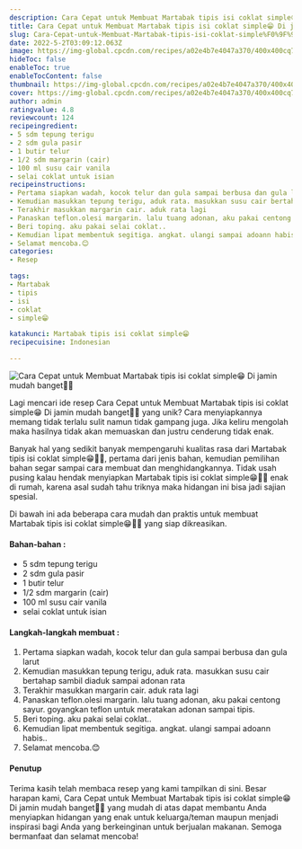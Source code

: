 ```yaml
---
description: Cara Cepat untuk Membuat Martabak tipis isi coklat simple😁 Di jamin mudah banget"
title: Cara Cepat untuk Membuat Martabak tipis isi coklat simple😁 Di jamin mudah banget
slug: Cara-Cepat-untuk-Membuat-Martabak-tipis-isi-coklat-simple%F0%9F%98%81-Di-jamin-mudah-banget
date: 2022-5-2T03:09:12.063Z
image: https://img-global.cpcdn.com/recipes/a02e4b7e4047a370/400x400cq70/photo.jpg
hideToc: false
enableToc: true
enableTocContent: false
thumbnail: https://img-global.cpcdn.com/recipes/a02e4b7e4047a370/400x400cq70/photo.jpg
cover: https://img-global.cpcdn.com/recipes/a02e4b7e4047a370/400x400cq70/photo.jpg
author: admin
ratingvalue: 4.8
reviewcount: 124
recipeingredient:
- 5 sdm tepung terigu
- 2 sdm gula pasir
- 1 butir telur
- 1/2 sdm margarin (cair)
- 100 ml susu cair vanila
- selai coklat untuk isian
recipeinstructions:
- Pertama siapkan wadah, kocok telur dan gula sampai berbusa dan gula larut
- Kemudian masukkan tepung terigu, aduk rata. masukkan susu cair bertahap sambil diaduk sampai adonan rata
- Terakhir masukkan margarin cair. aduk rata lagi
- Panaskan teflon.olesi margarin. lalu tuang adonan, aku pakai centong sayur. goyangkan teflon untuk meratakan adonan sampai tipis.
- Beri toping. aku pakai selai coklat..
- Kemudian lipat membentuk segitiga. angkat. ulangi sampai adoann habis..
- Selamat mencoba.😊
categories:
- Resep

tags:
- Martabak
- tipis
- isi
- coklat
- simple😁

katakunci: Martabak tipis isi coklat simple😁
recipecuisine: Indonesian

---
```


![Cara Cepat untuk Membuat Martabak tipis isi coklat simple😁 Di jamin mudah banget👩‍🍳](https://img-global.cpcdn.com/recipes/a02e4b7e4047a370/400x400cq70/photo.jpg)

Lagi mencari ide resep Cara Cepat untuk Membuat Martabak tipis isi coklat simple😁 Di jamin mudah banget👩‍🍳 yang unik? Cara menyiapkannya memang tidak terlalu sulit namun tidak gampang juga. Jika keliru mengolah maka hasilnya tidak akan memuaskan dan justru cenderung tidak enak.

Banyak hal yang sedikit banyak mempengaruhi kualitas rasa dari Martabak tipis isi coklat simple😁👩‍🍳, pertama dari jenis bahan, kemudian pemilihan bahan segar sampai cara membuat dan menghidangkannya. Tidak usah pusing kalau hendak menyiapkan Martabak tipis isi coklat simple😁👩‍🍳 enak di rumah, karena asal sudah tahu triknya maka hidangan ini bisa jadi sajian spesial.

Di bawah ini ada beberapa cara mudah dan praktis untuk membuat Martabak tipis isi coklat simple😁👩‍🍳 yang siap dikreasikan.

<!--inarticleads1-->

#### Bahan-bahan :

- 5 sdm tepung terigu
- 2 sdm gula pasir
- 1 butir telur
- 1/2 sdm margarin (cair)
- 100 ml susu cair vanila
- selai coklat untuk isian

<!--inarticleads2-->

#### Langkah-langkah membuat :

1. Pertama siapkan wadah, kocok telur dan gula sampai berbusa dan gula larut
1. Kemudian masukkan tepung terigu, aduk rata. masukkan susu cair bertahap sambil diaduk sampai adonan rata
1. Terakhir masukkan margarin cair. aduk rata lagi
1. Panaskan teflon.olesi margarin. lalu tuang adonan, aku pakai centong sayur. goyangkan teflon untuk meratakan adonan sampai tipis.
1. Beri toping. aku pakai selai coklat..
1. Kemudian lipat membentuk segitiga. angkat. ulangi sampai adoann habis..
1. Selamat mencoba.😊

#### Penutup

Terima kasih telah membaca resep yang kami tampilkan di sini. Besar harapan kami, Cara Cepat untuk Membuat Martabak tipis isi coklat simple😁 Di jamin mudah banget👩‍🍳 yang mudah di atas dapat membantu Anda menyiapkan hidangan yang enak untuk keluarga/teman maupun menjadi inspirasi bagi Anda yang berkeinginan untuk berjualan makanan. Semoga bermanfaat dan selamat mencoba!
